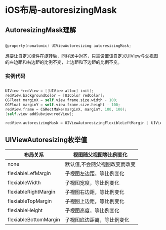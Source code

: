 # iOS布局-autoresizingMask

## AutoresizingMask理解

``` Objective-C

@property(nonatomic) UIViewAutoresizing autoresizingMask;

```

想要让自定义控件在旋转后，同样居中对齐，只需设置该自定义UIView与父视图的左边距和右边距的比例不变，上边距和下边距的比例不变。

### 实例代码

``` Objective-C

UIView *redView = [[UIView alloc] init];
redView.backgroundColor = [UIColor redColor];
CGFloat marginX = self.view.frame.size.width - 100;
CGFloat marginY = self.view.frame.size.height - 100;
redView.frame = CGRectMake(marginX, marginY, 100, 100);
[self.view addSubview:redView];
    
redView.autoresizingMask = UIViewAutoresizingFlexibleLeftMargin | UIViewAutoresizingFlexibleTopMargin | UIViewAutoresizingFlexibleWidth;

```

## UIViewAutoresizing枚举值

| 布局关系 | 视图随父视图等比例变化 |
| ---- | ---- |
| none | 默认值,不会随父视图改变而改变 |
| flexiableLefMargin | 子视图左边距，等比例变化 |
| flexiableWidth | 子视图宽度，等比例变化 |
| flexiableRightMargin | 子视图右边距，等比例变化 |
| flexiableTopMargin | 子视图上边距，等比例变化 |
| flexiableHeight | 子视图高度，等比例变化 |
| flexiableBottomMargin | 子视图底边距离，等比例变化 |

